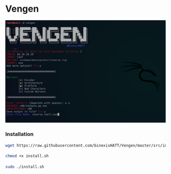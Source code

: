 # Vengen
![vengen](vengen.png)
### Installation
```bash
wget https://raw.githubusercontent.com/binexisHATT/Vengen/master/src/install.sh

chmod +x install.sh

sudo ./install.sh
```

